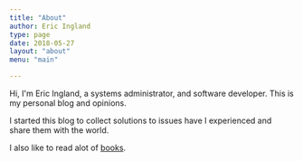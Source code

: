 ```yaml
---
title: "About"
author: Eric Ingland
type: page
date: 2018-05-27
layout: "about"
menu: "main"

---
```


Hi, I'm Eric Ingland, a systems administrator, and software developer. This is my personal blog and opinions.

I started this blog to collect solutions to issues have I experienced and share them with the world.

I also like to read alot of <a href="https://www.goodreads.com/user/show/41555621-eric-ingland">books</a>.
